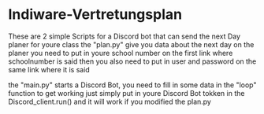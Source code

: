 # Indiware-Vertretungsplan

These are 2 simple Scripts for a Discord bot that can send the next Day planer for youre class
the "plan.py" give you data about the next day on the planer
you need to put in youre school number on the first link where schoolnumber is said
then you also need to put in user and password on the same link where it is said

the "main.py" starts a Discord Bot, you need to fill in some data in the "loop" function to get working
just simply put in youre Discord Bot tokken in the Discord_client.run() and it will work if you modified the plan.py
